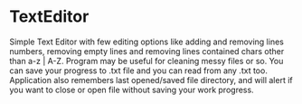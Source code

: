 # TextEditor
Simple Text Editor with few editing options like adding and removing lines numbers, 
removing empty lines and removing lines contained chars other than a-z | A-Z.
Program may be useful for cleaning messy files or so.
You can save your progress to .txt file and you can read from any .txt too.
Application also remembers last opened/saved file directory, and will alert if you want to close 
or open file without saving your work progress.
